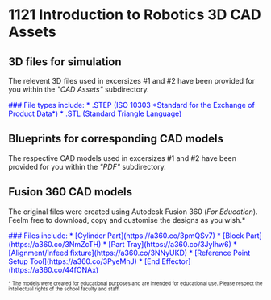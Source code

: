 # 1121 Introduction to Robotics 3D CAD Assets
## 3D files for simulation
The relevent 3D files used in excersizes #1 and #2 have been provided for you within the *"CAD Assets"* subdirectory.

<span style="color:blue">
### File types include:
* .STEP (ISO 10303 *Standard for the Exchange of Product Data*)
* .STL (Standard Triangle Language)
</span>

## Blueprints for corresponding CAD models
The respective CAD models used in excersizes #1 and #2 have been provided for you within the *"PDF"* subdirectory.

## Fusion 360 CAD models
The original files were created using Autodesk Fusion 360 (*For Education*). Feelm free to download, copy and customise the designs as you wish.*

<span style="color:blue">
### Files include:
* [Cylinder Part](https://a360.co/3pmQSv7)
* [Block Part](https://a360.co/3NmZcTH)
* [Part Tray](https://a360.co/3JyIhw6)
* [Alignment/Infeed fixture](https://a360.co/3NNyUKD)
* [Reference Point Setup Tool](https://a360.co/3PyeMhJ)
* [End Effector](https://a360.co/44fONAx)
</span>

<sup><sub>* The models were created for educational purposes and are intended for educational use. Please respect the intellectual rights of the school faculty and staff.</sub></sup>